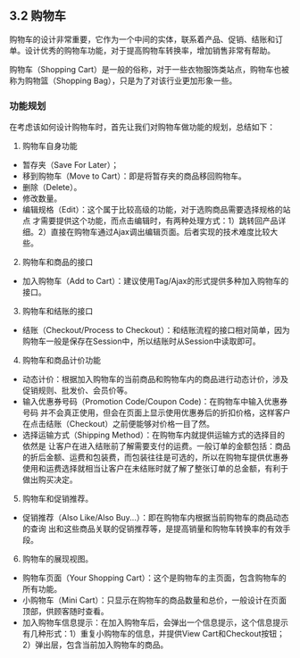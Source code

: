 ## 3.2 购物车

购物车的设计非常重要，它作为一个中间的实体，联系着产品、促销、结账和订单。设计优秀的购物车功能，对于提高购物车转换率，增加销售非常有帮助。

购物车（Shopping Cart）是一般的俗称，对于一些衣物服饰类站点，购物车也被称为购物篮（Shopping Bag），只是为了对该行业更加形象一些。

### 功能规划

在考虑该如何设计购物车时，首先让我们对购物车做功能的规划，总结如下：

1. 购物车自身功能

 * 暂存夹（Save For Later）；
 * 移到购物车（Move to Cart）：即是将暂存夹的商品移回购物车。
 * 删除（Delete）。
 * 修改数量。
 * 编辑规格（Edit）：这个属于比较高级的功能，对于选购商品需要选择规格的站点 才需要提供这个功能，而点击编辑时，有两种处理方式：1）跳转回产品详细。2）直接在购物车通过Ajax调出编辑页面。后者实现的技术难度比较大些。
 
2. 购物车和商品的接口
 * 加入购物车（Add to Cart）：建议使用Tag/Ajax的形式提供多种加入购物车的接口。
 
3. 购物车和结账的接口
 * 结账（Checkout/Process to Checkout）：和结账流程的接口相对简单，因为购物车一般是保存在Session中，所以结账时从Session中读取即可。
 
4. 购物车和商品计价功能
 * 动态计价：根据加入购物车的当前商品和购物车内的商品进行动态计价，涉及促销规则、批发价、会员价等。
 * 输入优惠券号码（Promotion Code/Coupon Code)：在购物车中输入优惠券号码 并不会真正使用，但会在页面上显示使用优惠券后的折扣价格，这样客户在点击结账（Checkout）之前便能够对价格一目了然。
 * 选择运输方式（Shipping Method）：在购物车内就提供运输方式的选择目的依然是 让客户在进入结账前了解需要支付的运费。一般订单的金额包括：商品的折后金额、运费和包装费，而包装往往是可选的，所以在购物车提供优惠券使用和运费选择就相当让客户在未结账时就了解了整张订单的总金额，有利于做出购买决定。
 
5. 购物车和促销推荐。
 * 促销推荐（Also Like/Also Buy...）：即在购物车内根据当前购物车的商品动态的查询 出和这些商品关联的促销推荐等，是提高销量和购物车转换率的有效手段。
 
6. 购物车的展现视图。
 * 购物车页面（Your Shopping Cart）：这个是购物车的主页面，包含购物车的所有功能。
 * 小购物车（Mini Cart）：只显示在购物车的商品数量和总价，一般设计在页面顶部，供顾客随时查看。
 * 加入购物车信息提示：在加入购物车后，会弹出一个信息提示，这个信息提示有几种形式：1）重复小购物车的信息，并提供View Cart和Checkout按钮；2）弹出层，包含当前加入购物车的商品。